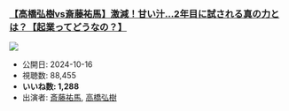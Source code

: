 ### [【高橋弘樹vs斎藤祐馬】激減！甘い汁…2年目に試される真の力とは？【起業ってどうなの？】](https://www.youtube.com/watch?v=BOkO6F5eyQo)
[![](https://img.youtube.com/vi/BOkO6F5eyQo/sddefault.jpg)](https://www.youtube.com/watch?v=BOkO6F5eyQo)
-   公開日: 2024-10-16
-   視聴数: 88,455
-   **いいね数: 1,288**
-   出演者: [斎藤祐馬](/rehacq_fan/people/斎藤祐馬 "wikilink"), [高橋弘樹](/rehacq_fan/people/高橋弘樹 "wikilink")
